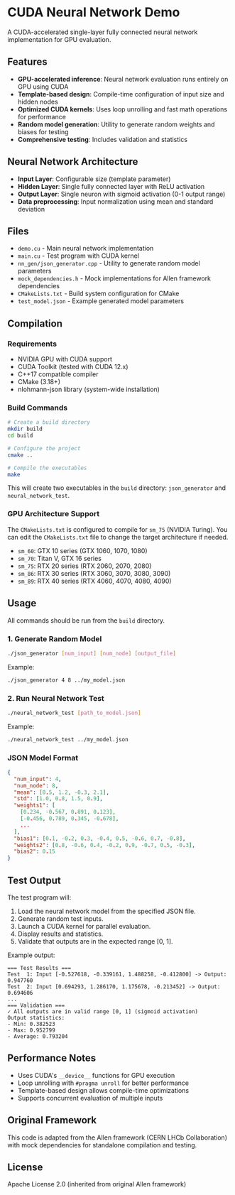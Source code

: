 # CUDA Neural Network Demo

A CUDA-accelerated single-layer fully connected neural network implementation for GPU evaluation.

## Features

- **GPU-accelerated inference**: Neural network evaluation runs entirely on GPU using CUDA
- **Template-based design**: Compile-time configuration of input size and hidden nodes
- **Optimized CUDA kernels**: Uses loop unrolling and fast math operations for performance
- **Random model generation**: Utility to generate random weights and biases for testing
- **Comprehensive testing**: Includes validation and statistics

## Neural Network Architecture

- **Input Layer**: Configurable size (template parameter)
- **Hidden Layer**: Single fully connected layer with ReLU activation
- **Output Layer**: Single neuron with sigmoid activation (0-1 output range)
- **Data preprocessing**: Input normalization using mean and standard deviation

## Files

- `demo.cu` - Main neural network implementation
- `main.cu` - Test program with CUDA kernel
- `nn_gen/json_generator.cpp` - Utility to generate random model parameters
- `mock_dependencies.h` - Mock implementations for Allen framework dependencies
- `CMakeLists.txt` - Build system configuration for CMake
- `test_model.json` - Example generated model parameters

## Compilation

### Requirements

- NVIDIA GPU with CUDA support
- CUDA Toolkit (tested with CUDA 12.x)
- C++17 compatible compiler
- CMake (3.18+)
- nlohmann-json library (system-wide installation)

### Build Commands

```bash
# Create a build directory
mkdir build
cd build

# Configure the project
cmake ..

# Compile the executables
make
```

This will create two executables in the `build` directory: `json_generator` and `neural_network_test`.

### GPU Architecture Support

The `CMakeLists.txt` is configured to compile for `sm_75` (NVIDIA Turing). You can edit the `CMakeLists.txt` file to change the target architecture if needed.

- `sm_60`: GTX 10 series (GTX 1060, 1070, 1080)
- `sm_70`: Titan V, GTX 16 series
- `sm_75`: RTX 20 series (RTX 2060, 2070, 2080)
- `sm_86`: RTX 30 series (RTX 3060, 3070, 3080, 3090)
- `sm_89`: RTX 40 series (RTX 4060, 4070, 4080, 4090)

## Usage

All commands should be run from the `build` directory.

### 1. Generate Random Model

```bash
./json_generator [num_input] [num_node] [output_file]
```

Example:

```bash
./json_generator 4 8 ../my_model.json
```

### 2. Run Neural Network Test

```bash
./neural_network_test [path_to_model.json]
```

Example:

```bash
./neural_network_test ../my_model.json
```

### JSON Model Format

```json
{
  "num_input": 4,
  "num_node": 8,
  "mean": [0.5, 1.2, -0.3, 2.1],
  "std": [1.0, 0.8, 1.5, 0.9],
  "weights1": [
    [0.234, -0.567, 0.891, 0.123],
    [-0.456, 0.789, 0.345, -0.678],
    ...
  ],
  "bias1": [0.1, -0.2, 0.3, -0.4, 0.5, -0.6, 0.7, -0.8],
  "weights2": [0.8, -0.6, 0.4, -0.2, 0.9, -0.7, 0.5, -0.3],
  "bias2": 0.15
}
```

## Test Output

The test program will:

1. Load the neural network model from the specified JSON file.
2. Generate random test inputs.
3. Launch a CUDA kernel for parallel evaluation.
4. Display results and statistics.
5. Validate that outputs are in the expected range [0, 1].

Example output:

```text
=== Test Results ===
Test  1: Input [-0.527618, -0.339161, 1.488258, -0.412800] -> Output: 0.947760
Test  2: Input [0.694293, 1.286170, 1.175678, -0.213452] -> Output: 0.694606
...
=== Validation ===
✓ All outputs are in valid range [0, 1] (sigmoid activation)
Output statistics:
- Min: 0.382523
- Max: 0.952799
- Average: 0.793204
```

## Performance Notes

- Uses CUDA's `__device__` functions for GPU execution
- Loop unrolling with `#pragma unroll` for better performance
- Template-based design allows compile-time optimizations
- Supports concurrent evaluation of multiple inputs

## Original Framework

This code is adapted from the Allen framework (CERN LHCb Collaboration) with mock dependencies for standalone compilation and testing.

## License

Apache License 2.0 (inherited from original Allen framework)
